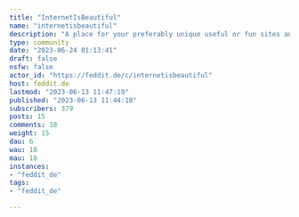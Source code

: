 ```yaml
---
title: "InternetIsBeautiful" 
name: "internetisbeautiful"
description: "A place for your preferably unique useful or fun sites and kind of a bookmark manager for me :p"
type: community
date: "2023-06-24 01:13:41"
draft: false
nsfw: false
actor_id: "https://feddit.de/c/internetisbeautiful"
host: feddit.de
lastmod: "2023-06-13 11:47:19"
published: "2023-06-13 11:44:18"
subscribers: 379
posts: 15
comments: 18
weight: 15
dau: 6
wau: 18
mau: 18
instances:
- "feddit_de"
tags: 
- "feddit_de"

---
```

